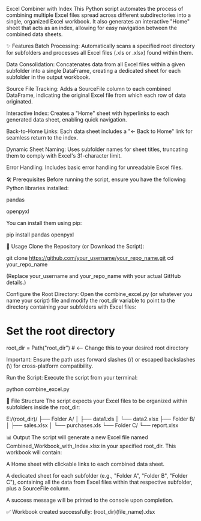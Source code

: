 Excel Combiner with Index
This Python script automates the process of combining multiple Excel files spread across different subdirectories into a single, organized Excel workbook. It also generates an interactive "Home" sheet that acts as an index, allowing for easy navigation between the combined data sheets.

✨ Features
Batch Processing: Automatically scans a specified root directory for subfolders and processes all Excel files (.xls or .xlsx) found within them.

Data Consolidation: Concatenates data from all Excel files within a given subfolder into a single DataFrame, creating a dedicated sheet for each subfolder in the output workbook.

Source File Tracking: Adds a SourceFile column to each combined DataFrame, indicating the original Excel file from which each row of data originated.

Interactive Index: Creates a "Home" sheet with hyperlinks to each generated data sheet, enabling quick navigation.

Back-to-Home Links: Each data sheet includes a "← Back to Home" link for seamless return to the index.

Dynamic Sheet Naming: Uses subfolder names for sheet titles, truncating them to comply with Excel's 31-character limit.

Error Handling: Includes basic error handling for unreadable Excel files.

🛠️ Prerequisites
Before running the script, ensure you have the following Python libraries installed:

pandas

openpyxl

You can install them using pip:

pip install pandas openpyxl

🚀 Usage
Clone the Repository (or Download the Script):

git clone https://github.com/your_username/your_repo_name.git
cd your_repo_name

(Replace your_username and your_repo_name with your actual GitHub details.)

Configure the Root Directory:
Open the combine_excel.py (or whatever you name your script) file and modify the root_dir variable to point to the directory containing your subfolders with Excel files:

# Set the root directory
root_dir = Path("root_dir") # <-- Change this to your desired root directory

Important: Ensure the path uses forward slashes (/) or escaped backslashes (\\) for cross-platform compatibility.

Run the Script:
Execute the script from your terminal:

python combine_excel.py

📂 File Structure
The script expects your Excel files to be organized within subfolders inside the root_dir:

E:/(root_dir)/ 
├── Folder A/
│   ├── data1.xls
│   └── data2.xlsx
├── Folder B/
│   ├── sales.xlsx
│   └── purchases.xls
└── Folder C/
    └── report.xlsx

📊 Output
The script will generate a new Excel file named Combined_Workbook_with_Index.xlsx in your specified root_dir. This workbook will contain:

A Home sheet with clickable links to each combined data sheet.

A dedicated sheet for each subfolder (e.g., "Folder A", "Folder B", "Folder C"), containing all the data from Excel files within that respective subfolder, plus a SourceFile column.

A success message will be printed to the console upon completion.

✅ Workbook created successfully: (root_dir)\(file_name).xlsx
